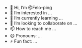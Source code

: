 - 👋 Hi, I’m @Felo-ping
- 👀 I’m interested in ...
- 🌱 I’m currently learning ...
- 💞️ I’m looking to collaborate on ...
- 📫 How to reach me ...
- 😄 Pronouns: ...
- ⚡ Fun fact: ...

<!---
Felo-ping/Felo-ping is a ✨ special ✨ repository because its `README.md` (this file) appears on your GitHub profile.
You can click the Preview link to take a look at your changes.
--->
